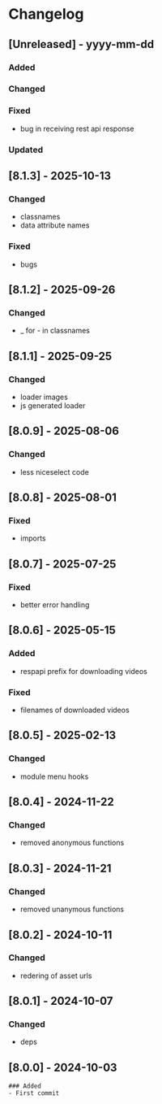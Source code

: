 # Changelog
## [Unreleased] - yyyy-mm-dd

### Added

### Changed

### Fixed
- bug in receiving rest api response

### Updated

## [8.1.3] - 2025-10-13


### Changed
- classnames
- data attribute names

### Fixed
- bugs

## [8.1.2] - 2025-09-26


### Changed
- _ for - in classnames

## [8.1.1] - 2025-09-25


### Changed
- loader images
- js generated loader

## [8.0.9] - 2025-08-06


### Changed
- less niceselect code

## [8.0.8] - 2025-08-01


### Fixed
- imports

## [8.0.7] - 2025-07-25


### Fixed
- better error handling

## [8.0.6] - 2025-05-15


### Added
- respapi prefix for downloading videos

### Fixed
- filenames of downloaded videos

## [8.0.5] - 2025-02-13


### Changed
- module menu hooks

## [8.0.4] - 2024-11-22


### Changed
- removed anonymous functions

## [8.0.3] - 2024-11-21


### Changed
- removed unanymous functions

## [8.0.2] - 2024-10-11


### Changed
- redering of asset urls

## [8.0.1] - 2024-10-07


### Changed
- deps

## [8.0.0] - 2024-10-03
    ### Added
    - First commit
